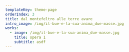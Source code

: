 ```yaml
---
templateKey: theme-page
orderIndex: 3
title: dal montefeltro alle terre avare
intro_image: /img/il-bue-e-la-sua-anima_due-masse.jpg
works:
  - image: /img/il-bue-e-la-sua-anima_due-masse.jpg
    title: opera 1
    subtitle: asdf
---
```


